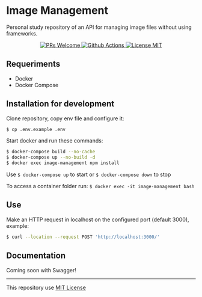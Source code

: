 # Image Management

Personal study repository of an API for managing image files without using frameworks.

<p align="center">
    <a href="https://github.com/matmper/image-management/pulls">
        <img src="https://img.shields.io/badge/PRs-welcome-brightgreen.svg" alt="PRs Welcome">
    </a>
    <a href="https://github.com/matmper/image-management/actions/workflows/github_actions.yml">
        <img src="https://github.com/matmper/image-management/actions/workflows/github_actions.yml/badge.svg?event=push" alt="Github Actions">
    </a>
    <a href="https://github.com/matmper/image-management/blob/main/LICENSE">
        <img src="https://img.shields.io/badge/license-MIT-blue.svg" alt="License MIT">
    </a>
</p>

## Requeriments
- Docker
- Docker Compose

## Installation for development

Clone repository, copy env file and configure it:
```bash
$ cp .env.example .env
```

Start docker and run these commands:
```bash
$ docker-compose build --no-cache
$ docker-compose up --no-build -d
$ docker exec image-management npm install
```

Use `$ docker-compose up` to start or `$ docker-compose down` to stop

To access a container folder run: `$ docker exec -it image-management bash`

## Use

Make an HTTP request in localhost on the configured port (default 3000), example:

```bash
$ curl --location --request POST 'http://localhost:3000/'
```

## Documentation

Coming soon with Swagger!

---

This repository use [MIT License](https://choosealicense.com/licenses/mit/)
